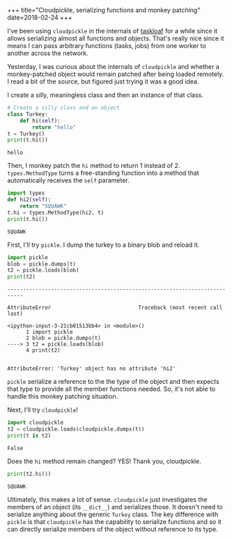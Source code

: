+++
title="Cloudpickle, serializing functions and monkey patching"
date=2018-02-24
+++

I've been using `cloudpickle` in the internals of [taskloaf](https://github.com/tbenthompson/taskloaf) for a while since it allows serializing almost all functions and objects. That's really nice since it means I can pass arbitrary functions (tasks, jobs) from one worker to another across the network.

Yesterday, I was curious about the internals of `cloudpickle` and whether a monkey-patched object would remain patched after being loaded remotely. I read a bit of the source, but figured just trying it was a good idea.

I create a silly, meaningless class and then an instance of that class.


```python
# Create a silly class and an object
class Turkey:
    def hi(self):
        return "hello"
t = Turkey()
print(t.hi())
```

    hello


Then, I monkey patch the `hi` method to return 1 instead of 2. `types.MethodType` turns a free-standing function into a method that automatically receives the `self` parameter.


```python
import types
def hi2(self):
    return "SQUAWK"
t.hi = types.MethodType(hi2, t)
print(t.hi())
```

    SQUAWK


First, I'll try `pickle`. I dump the turkey to a binary blob and reload it.


```python
import pickle
blob = pickle.dumps(t)
t2 = pickle.loads(blob)
print(t2)
```


    ---------------------------------------------------------------------------

    AttributeError                            Traceback (most recent call last)

    <ipython-input-3-21cb01513bb4> in <module>()
          1 import pickle
          2 blob = pickle.dumps(t)
    ----> 3 t2 = pickle.loads(blob)
          4 print(t2)


    AttributeError: 'Turkey' object has no attribute 'hi2'


`pickle` serialize a reference to the the type of the object and then expects that type to provide all the member functions needed. So, it's not able to handle this monkey patching situation.

Next, I'll try `cloudpickle`!


```python
import cloudpickle
t2 = cloudpickle.loads(cloudpickle.dumps(t))
print(t is t2)
```

    False


Does the `hi` method remain changed? YES! Thank you, cloudpickle. 


```python
print(t2.hi())
```

    SQUAWK


Ultimately, this makes a lot of sense. `cloudpickle` just investigates the members of an object (its `__dict__`) and serializes those. It doesn't need to serialize anything about the generic `Turkey` class. The key difference with `pickle` is that `cloudpickle` has the capability to serialize functions and so it can directly serialize members of the object without reference to its type.

